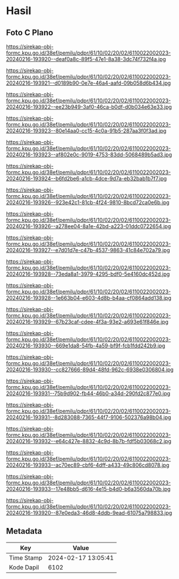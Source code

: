# Hasil

## Foto C Plano

https://sirekap-obj-formc.kpu.go.id/38ef/pemilu/pdpr/61/10/02/20/02/6110022002023-20240216-193920--deaf0a8c-89f5-47e1-8a38-3dc74f732f4a.jpg

https://sirekap-obj-formc.kpu.go.id/38ef/pemilu/pdpr/61/10/02/20/02/6110022002023-20240216-193921--d0189b90-0e7e-46a4-aafd-09b058d6b434.jpg

https://sirekap-obj-formc.kpu.go.id/38ef/pemilu/pdpr/61/10/02/20/02/6110022002023-20240216-193922--ee23b949-3af0-46ca-b0df-d0b034e63e33.jpg

https://sirekap-obj-formc.kpu.go.id/38ef/pemilu/pdpr/61/10/02/20/02/6110022002023-20240216-193923--80e14aa0-cc15-4c0a-91b5-287aa3f0f3ad.jpg

https://sirekap-obj-formc.kpu.go.id/38ef/pemilu/pdpr/61/10/02/20/02/6110022002023-20240216-193923--af802e0c-9019-4753-83dd-5068489b5ad3.jpg

https://sirekap-obj-formc.kpu.go.id/38ef/pemilu/pdpr/61/10/02/20/02/6110022002023-20240216-193924--b6fd2be6-a1cb-4dce-9d7a-eb32bab1b7f7.jpg

https://sirekap-obj-formc.kpu.go.id/38ef/pemilu/pdpr/61/10/02/20/02/6110022002023-20240216-193926--923e42c1-81cb-4f24-9810-8bcd72ca0e6b.jpg

https://sirekap-obj-formc.kpu.go.id/38ef/pemilu/pdpr/61/10/02/20/02/6110022002023-20240216-193926--a278ee04-8a1e-42bd-a223-01ddc0722654.jpg

https://sirekap-obj-formc.kpu.go.id/38ef/pemilu/pdpr/61/10/02/20/02/6110022002023-20240216-193927--e7d01d7e-c47b-4537-9863-41c84e702a79.jpg

https://sirekap-obj-formc.kpu.go.id/38ef/pemilu/pdpr/61/10/02/20/02/6110022002023-20240216-193928--73eda8a1-3979-4295-bdf0-5e4160dc452d.jpg

https://sirekap-obj-formc.kpu.go.id/38ef/pemilu/pdpr/61/10/02/20/02/6110022002023-20240216-193928--1e663b04-e603-4d8b-b4aa-cf0864add138.jpg

https://sirekap-obj-formc.kpu.go.id/38ef/pemilu/pdpr/61/10/02/20/02/6110022002023-20240216-193929--67b23caf-cdee-4f3a-93e2-a693e61f846e.jpg

https://sirekap-obj-formc.kpu.go.id/38ef/pemilu/pdpr/61/10/02/20/02/6110022002023-20240216-193930--669e1da8-54fb-4a59-bf9f-fcb1fdd242b9.jpg

https://sirekap-obj-formc.kpu.go.id/38ef/pemilu/pdpr/61/10/02/20/02/6110022002023-20240216-193930--cc827666-89d4-48fd-962c-6938e0306804.jpg

https://sirekap-obj-formc.kpu.go.id/38ef/pemilu/pdpr/61/10/02/20/02/6110022002023-20240216-193931--75b9d902-fb44-46b0-a34d-290fd2c877e0.jpg

https://sirekap-obj-formc.kpu.go.id/38ef/pemilu/pdpr/61/10/02/20/02/6110022002023-20240216-193931--8d283088-7365-44f7-9106-502376a98b04.jpg

https://sirekap-obj-formc.kpu.go.id/38ef/pemilu/pdpr/61/10/02/20/02/6110022002023-20240216-193932--e64c427e-8832-4c9d-8b7b-fdf5b03068c2.jpg

https://sirekap-obj-formc.kpu.go.id/38ef/pemilu/pdpr/61/10/02/20/02/6110022002023-20240216-193933--ac70ec89-cbf6-4dff-a433-49c806cd8078.jpg

https://sirekap-obj-formc.kpu.go.id/38ef/pemilu/pdpr/61/10/02/20/02/6110022002023-20240216-193933--17e48bb5-d616-4e15-b4d0-b6a3560da70b.jpg

https://sirekap-obj-formc.kpu.go.id/38ef/pemilu/pdpr/61/10/02/20/02/6110022002023-20240216-193920--87e0eda3-46d8-4ddb-9ead-61075a798833.jpg


## Metadata

| Key        | Value               |
| ---------- | ------------------- |
| Time Stamp | 2024-02-17 13:05:41 |
| Kode Dapil | 6102                |



